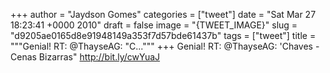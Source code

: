 
+++
author = "Jaydson Gomes"
categories = ["tweet"]
date = "Sat Mar 27 18:23:41 +0000 2010"
draft = false
image = "{TWEET_IMAGE}"
slug = "d9205ae0165d8e91948149a353f7d57bde61437b"
tags = ["tweet"]
title = """Genial! RT: @ThayseAG: "C..."""
+++
Genial! RT: @ThayseAG: 'Chaves - Cenas Bizarras" http://bit.ly/cwYuaJ
